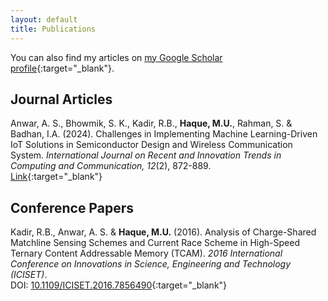 ```yaml
---
layout: default
title: Publications
---
```


You can also find my articles on [my Google Scholar profile](https://scholar.google.com/citations?hl=en&user=qsD8a0MAAAAJ&view_op=list_works&sortby=pubdate){:target="_blank"}.

## Journal Articles

Anwar, A. S., Bhowmik, S. K., Kadir, R.B., **Haque, M.U.**, Rahman, S. & Badhan, I.A. (2024). Challenges in Implementing Machine Learning-Driven IoT Solutions in Semiconductor Design and Wireless Communication System. *International Journal on Recent and Innovation Trends in Computing and Communication, 12*(2), 872-889.    
[Link](https://ijritcc.org/index.php/ijritcc/article/view/11127){:target="_blank"}

## Conference Papers

Kadir, R.B., Anwar, A. S. & **Haque, M.U.** (2016). Analysis of Charge-Shared Matchline Sensing Schemes and Current Race Scheme in High-Speed Ternary Content Addressable Memory (TCAM). *2016 International Conference on Innovations in Science, Engineering and Technology (ICISET)*.  
DOI: [10.1109/ICISET.2016.7856490](https://doi.org/10.1109/ICISET.2016.7856490){:target="_blank"}